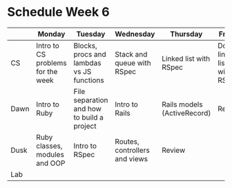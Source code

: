 # Schedule Week 6

|| Monday | Tuesday | Wednesday | Thursday | Friday |
|------|------|-------|--------|---------|-------|
| CS   | Intro to CS problems for the week | Blocks, procs and lambdas vs JS functions | Stack and queue with RSpec | Linked list with RSpec | Doubly linked list with RSpec |
| Dawn | Intro to Ruby | File separation and how to build a project | Intro to Rails | Rails models (ActiveRecord) | Review |
| Dusk | Ruby classes, modules and OOP | Intro to RSpec | Routes, controllers and views | Review | |
| Lab  | | | | | |
